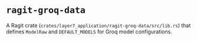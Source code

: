 # `ragit-groq-data`

A Ragit crate (`crates/layer7_application/ragit-groq-data/src/lib.rs`) that defines `ModelRaw` and `DEFAULT_MODELS` for Groq model configurations.